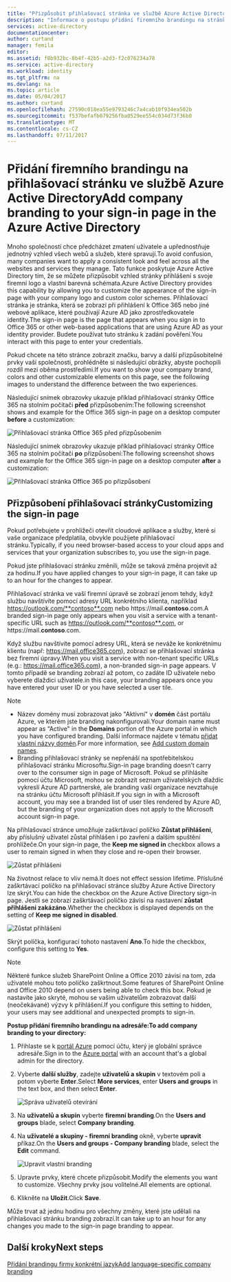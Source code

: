 ```yaml
---
title: "Přizpůsobit přihlašovací stránka ve službě Azure Active Directory | Microsoft Docs"
description: "Informace o postupu přidání firemního brandingu na stránky Azure přihlášení"
services: active-directory
documentationcenter: 
author: curtand
manager: femila
editor: 
ms.assetid: f8b932bc-8b4f-42b5-a2d3-f2c076234a78
ms.service: active-directory
ms.workload: identity
ms.tgt_pltfrm: na
ms.devlang: na
ms.topic: article
ms.date: 05/04/2017
ms.author: curtand
ms.openlocfilehash: 27590c018ea55e9793246c7a4cab10f934ea502b
ms.sourcegitcommit: f537befafb079256fba0529ee554c034d73f36b0
ms.translationtype: MT
ms.contentlocale: cs-CZ
ms.lasthandoff: 07/11/2017
---
```

# <a name="add-company-branding-to-your-sign-in-page-in-the-azure-active-directory"></a><span data-ttu-id="862bc-103">Přidání firemního brandingu na přihlašovací stránku ve službě Azure Active Directory</span><span class="sxs-lookup"><span data-stu-id="862bc-103">Add company branding to your sign-in page in the Azure Active Directory</span></span>
<span data-ttu-id="862bc-104">Mnoho společností chce předcházet zmatení uživatele a upřednostňuje jednotný vzhled všech webů a služeb, které spravují.</span><span class="sxs-lookup"><span data-stu-id="862bc-104">To avoid confusion, many companies want to apply a consistent look and feel across all the websites and services they manage.</span></span> <span data-ttu-id="862bc-105">Tato funkce poskytuje Azure Active Directory tím, že se můžete přizpůsobit vzhled stránky přihlášení s svoje firemní logo a vlastní barevná schémata.</span><span class="sxs-lookup"><span data-stu-id="862bc-105">Azure Active Directory provides this capability by allowing you to customize the appearance of the sign-in page with your company logo and custom color schemes.</span></span> <span data-ttu-id="862bc-106">Přihlašovací stránka je stránka, která se zobrazí při přihlášení k Office 365 nebo jiné webové aplikace, které používají Azure AD jako zprostředkovatele identity.</span><span class="sxs-lookup"><span data-stu-id="862bc-106">The sign-in page is the page that appears when you sign in to Office 365 or other web-based applications that are using Azure AD as your identity provider.</span></span> <span data-ttu-id="862bc-107">Budete používat tuto stránku k zadání pověření.</span><span class="sxs-lookup"><span data-stu-id="862bc-107">You interact with this page to enter your credentials.</span></span>

<span data-ttu-id="862bc-108">Pokud chcete na této stránce zobrazit značku, barvy a další přizpůsobitelné prvky vaší společnosti, prohlédněte si následující obrázky, abyste pochopili rozdíl mezi oběma prostředími.</span><span class="sxs-lookup"><span data-stu-id="862bc-108">If you want to show your company brand, colors and other customizable elements on this page, see the following images to understand the difference between the two experiences.</span></span>

<span data-ttu-id="862bc-109">Následující snímek obrazovky ukazuje příklad přihlašovací stránky Office 365 na stolním počítači **před** přizpůsobením:</span><span class="sxs-lookup"><span data-stu-id="862bc-109">The following screenshot shows and example for the Office 365 sign-in page on a desktop computer **before** a customization:</span></span>

![Přihlašovací stránka Office 365 před přizpůsobením](./media/active-directory-branding-custom-signon-azure-portal/sign-in-page-before-customization.png)

<span data-ttu-id="862bc-111">Následující snímek obrazovky ukazuje příklad přihlašovací stránky Office 365 na stolním počítači **po** přizpůsobení:</span><span class="sxs-lookup"><span data-stu-id="862bc-111">The following screenshot shows and example for the Office 365 sign-in page on a desktop computer **after** a customization:</span></span>

![Přihlašovací stránka Office 365 po přizpůsobení](./media/active-directory-branding-custom-signon-azure-portal/sign-in-page-after-customization.png)

## <a name="customizing-the-sign-in-page"></a><span data-ttu-id="862bc-113">Přizpůsobení přihlašovací stránky</span><span class="sxs-lookup"><span data-stu-id="862bc-113">Customizing the sign-in page</span></span>
<span data-ttu-id="862bc-114">Pokud potřebujete v prohlížeči otevřít cloudové aplikace a služby, které si vaše organizace předplatila, obvykle použijete přihlašovací stránku.</span><span class="sxs-lookup"><span data-stu-id="862bc-114">Typically, if you need browser-based access to your cloud apps and services that your organization subscribes to, you use the sign-in page.</span></span>

<span data-ttu-id="862bc-115">Pokud jste přihlašovací stránku změnili, může se taková změna projevit až za hodinu.</span><span class="sxs-lookup"><span data-stu-id="862bc-115">If you have applied changes to your sign-in page, it can take up to an hour for the changes to appear.</span></span>

<span data-ttu-id="862bc-116">Přihlašovací stránka ve vaší firemní úpravě se zobrazí jenom tehdy, když službu navštívíte pomocí adresy URL konkrétního klienta, například https://outlook.com/**contoso**.com nebo https://mail.**contoso**.com.</span><span class="sxs-lookup"><span data-stu-id="862bc-116">A branded sign-in page only appears when you visit a service with a tenant-specific URL such as https://outlook.com/**contoso**.com, or https://mail.**contoso**.com.</span></span>

<span data-ttu-id="862bc-117">Když službu navštívíte pomocí adresy URL, která se neváže ke konkrétnímu klientu (např: https://mail.office365.com), zobrazí se přihlašovací stránka bez firemní úpravy.</span><span class="sxs-lookup"><span data-stu-id="862bc-117">When you visit a service with non-tenant specific URLs (e.g.: https://mail.office365.com), a non-branded sign-in page appears.</span></span> <span data-ttu-id="862bc-118">V tomto případě se branding zobrazí až potom, co zadáte ID uživatele nebo vyberete dlaždici uživatele.</span><span class="sxs-lookup"><span data-stu-id="862bc-118">in this case, your branding appears once you have entered your user ID or you have selected a user tile.</span></span>

> [!NOTE]
> * <span data-ttu-id="862bc-119">Název domény musí zobrazovat jako "Aktivní" v **domén** část portálu Azure, ve kterém jste branding nakonfigurovali.</span><span class="sxs-lookup"><span data-stu-id="862bc-119">Your domain name must appear as “Active" in the **Domains** portion of the Azure portal in which you have configured branding.</span></span> <span data-ttu-id="862bc-120">Další informace najdete v tématu [přidat vlastní názvy domén](active-directory-domains-add-azure-portal.md).</span><span class="sxs-lookup"><span data-stu-id="862bc-120">For more information, see [Add custom domain names](active-directory-domains-add-azure-portal.md).</span></span>
> * <span data-ttu-id="862bc-121">Branding přihlašovací stránky se nepřenáší na spotřebitelskou přihlašovací stránku Microsoftu.</span><span class="sxs-lookup"><span data-stu-id="862bc-121">Sign-in page branding doesn’t carry over to the consumer sign in page of Microsoft.</span></span> <span data-ttu-id="862bc-122">Pokud se přihlásíte pomocí účtu Microsoft, mohou se zobrazit seznam uživatelských dlaždic vykreslí Azure AD partnerské, ale branding vaší organizace nevztahuje na stránku účtu Microsoft přihlásit.</span><span class="sxs-lookup"><span data-stu-id="862bc-122">If you sign in with a Microsoft account, you may see a branded list of user tiles rendered by Azure AD, but the branding of your organization does not apply to the Microsoft account sign-in page.</span></span>
>
>

<span data-ttu-id="862bc-123">Na přihlašovací stránce umožňuje zaškrtávací políčko **Zůstat přihlášeni**, aby příslušný uživatel zůstal přihlášen i po zavření a dalším spuštění prohlížeče.</span><span class="sxs-lookup"><span data-stu-id="862bc-123">On your sign-in page, the **Keep me signed in** checkbox allows a user to remain signed in when they close and re-open their browser.</span></span>

   ![Zůstat přihlášeni](./media/active-directory-branding-custom-signon-azure-portal/01.png)

<span data-ttu-id="862bc-125">Na životnost relace to vliv nemá.</span><span class="sxs-lookup"><span data-stu-id="862bc-125">It does not effect session lifetime.</span></span> <span data-ttu-id="862bc-126">Příslušné zaškrtávací políčko na přihlašovací stránce služby Azure Active Directory lze skrýt.</span><span class="sxs-lookup"><span data-stu-id="862bc-126">You can hide the checkbox on the Azure Active Directory sign-in page.</span></span>
<span data-ttu-id="862bc-127">Jestli se zobrazí zaškrtávací políčko závisí na nastavení **zůstat přihlášeni zakázáno**.</span><span class="sxs-lookup"><span data-stu-id="862bc-127">Whether the checkbox is displayed depends on the setting of **Keep me signed in disabled**.</span></span>

   ![Zůstat přihlášeni](./media/active-directory-branding-custom-signon-azure-portal/02.png)

<span data-ttu-id="862bc-129">Skrýt políčka, konfigurací tohoto nastavení **Ano**.</span><span class="sxs-lookup"><span data-stu-id="862bc-129">To hide the checkbox, configure this setting to **Yes**.</span></span>

> [!NOTE]
> <span data-ttu-id="862bc-130">Některé funkce služeb SharePoint Online a Office 2010 závisí na tom, zda uživatelé mohou toto políčko zaškrtnout.</span><span class="sxs-lookup"><span data-stu-id="862bc-130">Some features of SharePoint Online and Office 2010 depend on users being able to check this box.</span></span> <span data-ttu-id="862bc-131">Pokud je nastavíte jako skryté, mohou se vašim uživatelům zobrazovat další (neočekávané) výzvy k přihlášení.</span><span class="sxs-lookup"><span data-stu-id="862bc-131">If you configure this setting to hidden, your users may see additional and unexpected prompts to sign-in.</span></span>
>
>

<span data-ttu-id="862bc-132">**Postup přidání firemního brandingu na adresáře:**</span><span class="sxs-lookup"><span data-stu-id="862bc-132">**To add company branding to your directory:**</span></span>

1. <span data-ttu-id="862bc-133">Přihlaste se k [portál Azure](https://portal.azure.com) pomocí účtu, který je globální správce adresáře.</span><span class="sxs-lookup"><span data-stu-id="862bc-133">Sign in to the [Azure portal](https://portal.azure.com) with an account that's a global admin for the directory.</span></span>
2. <span data-ttu-id="862bc-134">Vyberte **další služby**, zadejte **uživatelů a skupin** v textovém poli a potom vyberte **Enter**.</span><span class="sxs-lookup"><span data-stu-id="862bc-134">Select **More services**, enter **Users and groups** in the text box, and then select **Enter**.</span></span>

   ![Správa uživatelů otevírání](./media/active-directory-branding-custom-signon-azure-portal/user-management.png)
3. <span data-ttu-id="862bc-136">Na **uživatelů a skupin** vyberte **firemní branding**.</span><span class="sxs-lookup"><span data-stu-id="862bc-136">On the **Users and groups** blade, select **Company branding**.</span></span>
4. <span data-ttu-id="862bc-137">Na **uživatelé a skupiny - firemní branding** okně, vyberte **upravit** příkaz.</span><span class="sxs-lookup"><span data-stu-id="862bc-137">On the **Users and groups - Company branding** blade, select the **Edit** command.</span></span>

    ![Upravit vlastní branding](./media/active-directory-branding-custom-signon-azure-portal/edit-branding.png)
5. <span data-ttu-id="862bc-139">Upravte prvky, které chcete přizpůsobit.</span><span class="sxs-lookup"><span data-stu-id="862bc-139">Modify the elements you want to customize.</span></span> <span data-ttu-id="862bc-140">Všechny prvky jsou volitelné.</span><span class="sxs-lookup"><span data-stu-id="862bc-140">All elements are optional.</span></span>
6. <span data-ttu-id="862bc-141">Klikněte na **Uložit**.</span><span class="sxs-lookup"><span data-stu-id="862bc-141">Click **Save**.</span></span>

<span data-ttu-id="862bc-142">Může trvat až jednu hodinu pro všechny změny, které jste udělali na přihlašovací stránku branding zobrazí.</span><span class="sxs-lookup"><span data-stu-id="862bc-142">It can take up to an hour for any changes you made to the sign-in page branding to appear.</span></span>

## <a name="next-steps"></a><span data-ttu-id="862bc-143">Další kroky</span><span class="sxs-lookup"><span data-stu-id="862bc-143">Next steps</span></span>
[<span data-ttu-id="862bc-144">Přidání brandingu firmy konkrétní jazyk</span><span class="sxs-lookup"><span data-stu-id="862bc-144">Add language-specific company branding</span></span>](active-directory-branding-localize-azure-portal.md)
